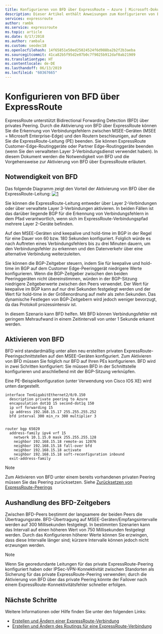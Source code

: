 ```yaml
---
title: Konfigurieren von BFD über ExpressRoute – Azure | Microsoft-Dokumentation
description: Dieser Artikel enthält Anweisungen zum Konfigurieren von BFD (Bidirectional Forwarding Detection) über das private Peering einer ExpressRoute-Leitung.
services: expressroute
author: rambk
ms.service: expressroute
ms.topic: article
ms.date: 8/17/2018
ms.author: rambala
ms.custom: seodec18
ms.openlocfilehash: 14f65851e50ed25024524f6d988ba2b2f2b3aeba
ms.sourcegitcommit: 41ca82b5f95d2e07b0c7f9025b912daf0ab21909
ms.translationtype: HT
ms.contentlocale: de-DE
ms.lasthandoff: 06/13/2019
ms.locfileid: "60367665"
---
```

# <a name="configure-bfd-over-expressroute"></a>Konfigurieren von BFD über ExpressRoute

ExpressRoute unterstützt Bidirectional Forwarding Detection (BFD) über privates Peering. Durch die Aktivierung von BFD über ExpressRoute können Sie die Erkennung von Verbindungsfehlern zwischen MSEE-Geräten (MSEE = Microsoft Enterprise-Edge) und den Routern beschleunigen, auf denen Sie die ExpressRoute-Leitung (PE) beenden. Sie können ExpressRoute Customer-Edge-Routinggeräte oder Partner Edge-Routinggeräte beenden (wenn Sie den verwalteten Layer 3-Verbindungsdienst verwendet haben). In diesem Dokument werden die Notwendigkeit von BFD und die Vorgehensweise zur Aktivierung von BFD über ExpressRoute erläutert.

## <a name="need-for-bfd"></a>Notwendigkeit von BFD

Das folgende Diagramm zeigt den Vorteil der Aktivierung von BFD über die ExpressRoute-Leitung: [![1]][1]

Sie können die ExpressRoute-Leitung entweder über Layer 2-Verbindungen oder über verwaltete Layer 3-Verbindungen aktivieren. In beiden Fällen ist das darüber liegende BGP für die Erkennung von Verbindungsfehlern in dem Pfad verantwortlich, wenn sich im ExpressRoute-Verbindungspfad mehrere Layer 2-Geräte befinden.

Auf den MSEE-Geräten sind keepalive und hold-time im BGP in der Regel für eine Dauer von 60 bzw. 180 Sekunden konfiguriert. Folglich würde es nach Auftreten eines Verbindungsfehlers bis zu drei Minuten dauern, um den Verbindungsfehler zu erkennen und den Datenverkehr über eine alternative Verbindung weiterzuleiten.

Sie können die BGP-Zeitgeber steuern, indem Sie für keepalive und hold-time im BGP auf dem Customer Edge-Peeringgerät niedrigere Werte konfigurieren. Wenn die BGP-Zeitgeber zwischen den beiden Peeringgeräten nicht übereinstimmen, würden in der BGP-Sitzung niedrigere Zeitgeberwerte zwischen den Peers verwendet. Der Wert für keepalive im BGP kann auf nur drei Sekunden festgelegt werden und der Wert für hold-time in der Größenordnung auf mehr als zehn Sekunden. Das dynamische Festlegen von BGP-Zeitgebern wird jedoch weniger bevorzugt, da das Protokoll prozessintensiv ist.

In diesem Szenario kann BFD helfen. Mit BFD können Verbindungsfehler mit geringem Mehraufwand in einem Zeitintervall von unter 1 Sekunde erkannt werden. 


## <a name="enabling-bfd"></a>Aktivieren von BFD

BFD wird standardmäßig unter allen neu erstellten privaten ExpressRoute-Peeringschnittstellen auf den MSEE-Geräten konfiguriert. Zum Aktivieren von BFD müssen Sie folglich nur BFD auf Ihren PEs konfigurieren. BFD wird in zwei Schritten konfiguriert: Sie müssen BFD in der Schnittstelle konfigurieren und anschließend mit der BGP-Sitzung verknüpfen.

Eine PE-Beispielkonfiguration (unter Verwendung von Cisco IOS XE) wird unten dargestellt. 

    interface TenGigabitEthernet2/0/0.150
      description private peering to Azure
      encapsulation dot1Q 15 second-dot1q 150
      ip vrf forwarding 15
      ip address 192.168.15.17 255.255.255.252
      bfd interval 300 min_rx 300 multiplier 3


    router bgp 65020
      address-family ipv4 vrf 15
        network 10.1.15.0 mask 255.255.255.128
        neighbor 192.168.15.18 remote-as 12076
        neighbor 192.168.15.18 fall-over bfd
        neighbor 192.168.15.18 activate
        neighbor 192.168.15.18 soft-reconfiguration inbound
      exit-address-family

>[!NOTE]
>Zum Aktivieren von BFD unter einem bereits vorhandenen privaten Peering müssen Sie das Peering zurücksetzen. Siehe [Zurücksetzen von ExpressRoute-Peerings][ResetPeering]
>

## <a name="bfd-timer-negotiation"></a>Aushandlung des BFD-Zeitgebers

Zwischen BFD-Peers bestimmt der langsamere der beiden Peers die Übertragungsrate. BFD-Übertragung auf MSEE-Geräten/Empfangsintervalle werden auf 300 Millisekunden festgelegt. In bestimmten Szenarien kann das Intervall auf einen höheren Wert von 750 Millisekunden festgelegt werden. Durch das Konfigurieren höherer Werte können Sie erzwingen, dass diese Intervalle länger sind; kürzere Intervalle können jedoch nicht erzwungen werden.

>[!NOTE]
>Wenn Sie georedundante Leitungen für das private ExpressRoute-Peering konfiguriert haben oder IPSec-VPN-Konnektivität zwischen Standorten als Sicherung für das private ExpressRoute-Peering verwenden; durch die Aktivierung von BFD über das private Peering könnte der Failover nach einem ExpressRoute-Konnektivitätsfehler schneller erfolgen. 
>

## <a name="next-steps"></a>Nächste Schritte

Weitere Informationen oder Hilfe finden Sie unter den folgenden Links:

- [Erstellen und Ändern einer ExpressRoute-Verbindung][CreateCircuit]
- [Erstellen und Ändern des Routings für eine ExpressRoute-Verbindung][CreatePeering]

<!--Image References-->
[1]: ./media/expressroute-bfd/BFD_Need.png "BFD beschleunigt die Zeit zur Erkennung von Verbindungsfehlern"

<!--Link References-->
[CreateCircuit]: https://docs.microsoft.com/azure/expressroute/expressroute-howto-circuit-portal-resource-manager 
[CreatePeering]: https://docs.microsoft.com/azure/expressroute/expressroute-howto-routing-portal-resource-manager
[ResetPeering]: https://docs.microsoft.com/azure/expressroute/expressroute-howto-reset-peering






